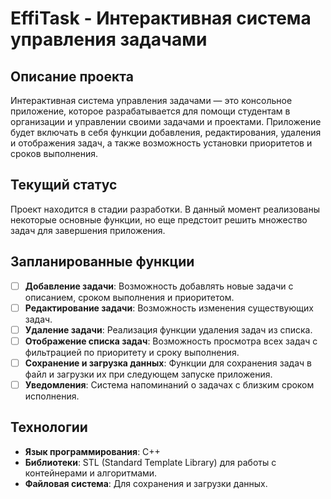 # EffiTask - Интерактивная система управления задачами

## Описание проекта

Интерактивная система управления задачами — это консольное приложение, которое разрабатывается для помощи студентам в организации и управлении своими задачами и проектами. Приложение будет включать в себя функции добавления, редактирования, удаления и отображения задач, а также возможность установки приоритетов и сроков выполнения.

## Текущий статус

Проект находится в стадии разработки. В данный момент реализованы некоторые основные функции, но еще предстоит решить множество задач для завершения приложения.

## Запланированные функции

- [ ] **Добавление задачи**: Возможность добавлять новые задачи с описанием, сроком выполнения и приоритетом.
- [ ] **Редактирование задачи**: Возможность изменения существующих задач.
- [ ] **Удаление задачи**: Реализация функции удаления задач из списка.
- [ ] **Отображение списка задач**: Возможность просмотра всех задач с фильтрацией по приоритету и сроку выполнения.
- [ ] **Сохранение и загрузка данных**: Функции для сохранения задач в файл и загрузки их при следующем запуске приложения.
- [ ] **Уведомления**: Система напоминаний о задачах с близким сроком исполнения.

## Технологии

- **Язык программирования**: C++
- **Библиотеки**: STL (Standard Template Library) для работы с контейнерами и алгоритмами.
- **Файловая система**: Для сохранения и загрузки данных.
